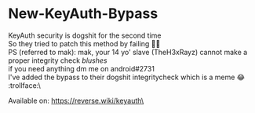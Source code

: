 # New-KeyAuth-Bypass
KeyAuth security is dogshit for the second time\
So they tried to patch this method by failing 🤦‍♂️\
PS (referred to mak): mak, your 14 yo' slave (TheH3xRayz) cannot make a proper integrity check *blushes*\
if you need anything dm me on android#2731\
I've added the bypass to their dogshit integritycheck which is a meme 😂 :trollface:\

Available on: https://reverse.wiki/keyauth\
